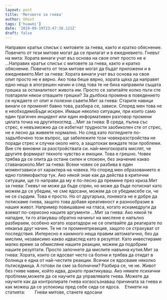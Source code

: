 ```yaml
---
layout: post
title: 'Митовете за гнева'
author: Ghost
tags: ['huawei']
date: '2019-09-19T23:47:38.121Z'
draft: false
---
```


Направих кратък списък с митовете за гнева, както и кратко обяснение. Повечето от тези митове могат да се прилагат и в ежедневието. Гневът на мита: Хората винаги учат въз основа на своя опит просто не е ...Направих кратък списък с митовете за гнева, както и кратко обяснение. Повечето от тези митове могат да бъдат приложени и в ежедневието.Мит за гнева: Хората винаги учат въз основа на своя опит просто не е вярно. Ако това беше вярно, хората щяха да направят едно нещо в aпогрешен начин и след това те не биха направили същата грешка за останалитеот живота им. Просто се запитайте колко пъти сте повтаряли някои отвашите грешки? За дълбока промяна в поведението се нуждаете от опит и полезни съвети.Мит за гнева: Старите навици винаги се променят бавно това, разбира се, зависи. Според мен това не е необходимоБъди искрен. Имаше няколко ситуации, при които само един трагичен инцидент или един информативен разговор промени цялата точка на другитеизглед ...Мит за гнева: В среда, пълна със стрес, е невъзможно да се избегнат трудности заобиколен сте от стрес, не е лесно да живеете нормално. Но след като погледнете по-задълбочено този въпрос, ще забележите този човекразстройства не поради стрес и случки около него, а защотокак виждате тези проблеми. Вие сте виновни за разстройствата си. най-многохората мислят, че другите формират тяхното чувство и емоции. Това е грешно. Човек трябва да се опита да остане силен и спокоен, без значение какво ставанаоколо.Мит за гнева: Всеки човек се разбива в един моментзависи от характера на човека. Но според мен образованието е едно голямофактор тук. Ако някой знае как да действа в критични ситуации, ще го направи да му е по-лесно да премине през криза.Мит за гнева: Гневът не може да бъде спрян, но може да бъде потиснат като можем да се убедим, че сме ядосани, можем да се убедимсебе си, че не се сърдим. Това е просто. Но от другаръка, понякога не е добре да потискаме гнева, защото това добавя креативност и разнообразие в нашия живот. Например повишаване на гласа, когато искамедруги да вземат по-сериозно нашите аргументи ...Мит за гнева: Ако някой те нападне, ти го атакуваш обратно начинът на мислене е напълно разбираем, особено когато хоратадори не се опитвайте да реагирате по някакъв друг начин. Те не ги променятреакция, защото се страхуват от последствия. Интересно е какмного неща правим автоматично, без да мислим, независимо какво идваслед като в резултат. Като инвестираме малко време за обмисляне нашите реакции, можем да подобрим нашите резултати. Просто започнете да мислите навънна кутия.Мит за гнева: Хората, които се ядосват често са болни и трябва да отидат в болница е една от най-честите реакции. Всички се ядосваме няколко пътиседмица. А готови ли сме за болнични? Разбира се, че не. Живот без гняве навик, който идва, докато практикуваш. Ако нямате психични проблеми,можете да се научите да управлявате гнева. Можете да научите как да контролирате гнева когаосъзнаваш причината за гнева и как можеш да се успокоиш пред себе сида се ядоса.    Етикети на статията:        Гневи митове, станете ядосани

